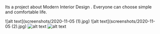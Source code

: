 Its a project about Modern Interior Design . Everyone can choose simple and comfortable life.

![alt text](screenshots/2020-11-05 (1).jpg)
![alt text](screenshots/2020-11-05 (2).jpg)
![alt text](screenshots/2020-11-05.3.jpg)
![alt text](screenshots/2020-11-05.jpgg)


